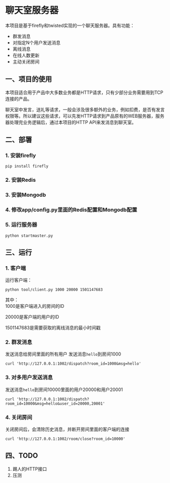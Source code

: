 # 聊天室服务器
本项目是基于firefly和twisted实现的一个聊天服务器。具有功能：
* 群发消息
* 对指定N个用户发送消息
* 离线消息
* 在线人数更新
* 主动关闭房间

## 一、项目的使用

本项目适合用于产品中大多数业务都是HTTP请求，只有少部分业务需要用到TCP连接的产品。

聊天室中发言，送礼等请求，一般会涉及很多额外的业务，例如扣费，是否有发言权限等。所以建议这些请求，可以先发HTTP请求到产品原有的WEB服务器，服务器处理完业务逻辑后，通过本项目的HTTP API来发消息到聊天室。


## 二、部署
### 1. 安装firefly
    pip install firefly
### 2. 安装Redis
### 3. 安装Mongodb
### 4. 修改app/config.py里面的Redis配置和Mongodb配置
### 5. 运行服务器
    python startmaster.py

## 三、运行
### 1. 客户端
运行客户端：

    python tool/client.py 1000 20000 1501147683
其中：  
1000是客户端进入的房间的ID  

20000是客户端的用户的ID  

1501147683是需要获取的离线消息的最小时间戳  

### 2. 群发消息
发送消息给房间里面的所有用户
发送消息`hello`到房间1000

    curl 'http://127.0.0.1:1002/dispatch?room_id=1000&msg=hello'

### 3. 对多用户发送消息
发送消息`hello`到房间10000里面的用户20000和用户20001

    curl 'http://127.0.0.1:1002/dispatch?room_id=10000&msg=hello&user_id=20000,20001'

### 4. 关闭房间
关闭房间后，会清除历史消息，并断开房间里面的客户端的连接

    curl 'http://127.0.0.1:1002/room/close?room_id=10000'


## 四、TODO
1. 踢人的HTTP接口
2. 压测
